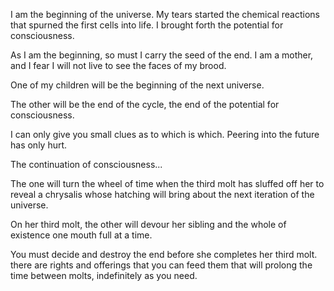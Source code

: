 I am the beginning of the universe. My tears started the chemical reactions that spurned the first cells into life. I brought forth the potential for consciousness.  

As I am the beginning, so must I carry the seed of the end. I am a mother, and I fear I will not live to see the faces of my brood. 

One of my children will be the beginning of the next universe. 

The other will be the end of the cycle, the end of the potential for consciousness.

I can only give you small clues as to which is which. Peering into the future has only hurt. 

The continuation of consciousness...

The one will turn the wheel of time when the third molt has sluffed off her to reveal a chrysalis whose hatching will bring about the next iteration of the universe.

On her third molt, the other will devour her sibling and the whole of existence one mouth full at a time. 

You must decide and destroy the end before she completes her third molt. there are rights and offerings that you can feed them that will prolong the time between molts, indefinitely as you need. 
